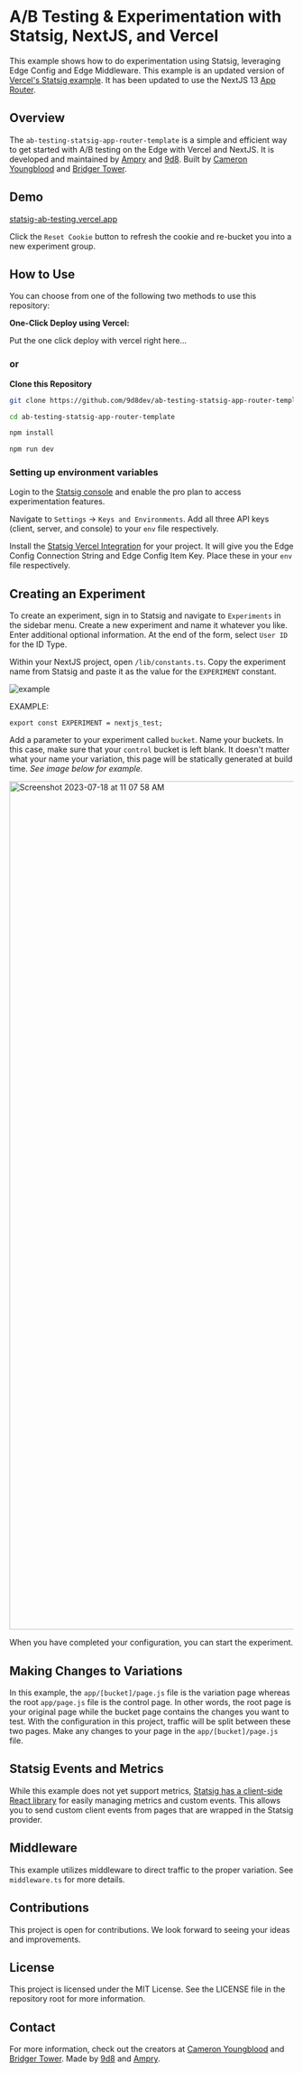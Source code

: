 # A/B Testing & Experimentation with Statsig, NextJS, and Vercel

This example shows how to do experimentation using Statsig, leveraging Edge Config and Edge Middleware. This example is an updated version of [Vercel's Statsig example](https://github.com/vercel/examples/tree/main/edge-middleware/ab-testing-statsig). It has been updated to use the NextJS 13 [App Router](https://nextjs.org/docs/app).

## Overview

The `ab-testing-statsig-app-router-template` is a simple and efficient way to get started with A/B testing on the Edge with Vercel and NextJS. It is developed and maintained by [Ampry](https://github.com/orgs/ampry) and [9d8](https://github.com/orgs/9d8dev). Built by [Cameron Youngblood](https://github.com/youngbloodcyb) and [Bridger Tower](https://github.com/brijr).

## Demo

[statsig-ab-testing.vercel.app](https://statsig-ab-testing.vercel.app/)

Click the `Reset Cookie` button to refresh the cookie and re-bucket you into a new experiment group.

## How to Use

You can choose from one of the following two methods to use this repository:

**One-Click Deploy using Vercel:**

Put the one click deploy with vercel right here...

### or

**Clone this Repository**

```bash
git clone https://github.com/9d8dev/ab-testing-statsig-app-router-template.git

cd ab-testing-statsig-app-router-template

npm install

npm run dev
```

### Setting up environment variables

Login to the [Statsig console](https://console.statsig.com/) and enable the pro plan to access experimentation features.

Navigate to `Settings` -> `Keys and Environments`. Add all three API keys (client, server, and console) to your `env` file respectively.

Install the [Statsig Vercel Integration](https://vercel.com/integrations/statsig) for your project. It will give you the Edge Config Connection String and Edge Config Item Key. Place these in your `env` file respectively.

## Creating an Experiment

To create an experiment, sign in to Statsig and navigate to `Experiments` in the sidebar menu. Create a new experiment and name it whatever you like. Enter additional optional information. At the end of the form, select `User ID` for the ID Type.

Within your NextJS project, open `/lib/constants.ts`. Copy the experiment name from Statsig and paste it as the value for the `EXPERIMENT` constant.

![example](https://github.com/9d8dev/ab-testing-statsig-app-router-template/assets/95453018/cacf446e-af47-419c-8024-79dfa797d301)

EXAMPLE:

```
export const EXPERIMENT = nextjs_test;
```

Add a parameter to your experiment called `bucket`.
Name your buckets. In this case, make sure that your `control` bucket is left blank. It doesn't matter what your name your variation, this page will be statically generated at build time. _See image below for example._

<img width="1502" alt="Screenshot 2023-07-18 at 11 07 58 AM" src="https://github.com/9d8dev/ab-testing-statsig-app-router-template/assets/95453018/a964091e-0d84-450a-92fc-c0951241fecd">

When you have completed your configuration, you can start the experiment.

## Making Changes to Variations

In this example, the `app/[bucket]/page.js` file is the variation page whereas the root `app/page.js` file is the control page. In other words, the root page is your original page while the bucket page contains the changes you want to test. With the configuration in this project, traffic will be split between these two pages. Make any changes to your page in the `app/[bucket]/page.js` file.

## Statsig Events and Metrics

While this example does not yet support metrics, [Statsig has a client-side React library](https://docs.statsig.com/client/reactSDK) for easily managing metrics and custom events. This allows you to send custom client events from pages that are wrapped in the Statsig provider.

## Middleware

This example utilizes middleware to direct traffic to the proper variation. See `middleware.ts` for more details.

## Contributions

This project is open for contributions. We look forward to seeing your ideas and improvements.

## License

This project is licensed under the MIT License. See the LICENSE file in the repository root for more information.

## Contact

For more information, check out the creators at [Cameron Youngblood](https://github.com/youngbloodcyb) and [Bridger Tower](https://github.com/brijr).
Made by [9d8](https://9d8.dev) and [Ampry](https://ampry.com).
